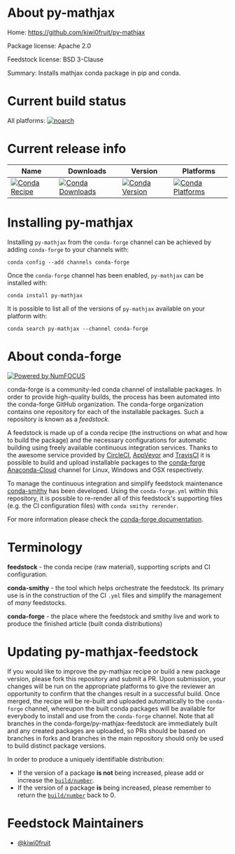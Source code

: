 <!--
# -*- mode: jinja -*-
-->

About py-mathjax
================

Home: https://github.com/kiwi0fruit/py-mathjax

Package license: Apache 2.0

Feedstock license: BSD 3-Clause

Summary: Installs mathjax conda package in pip and conda.



Current build status
====================

All platforms:
[![noarch](https://img.shields.io/circleci/project/github/conda-forge/py-mathjax-feedstock/master.svg?label=noarch)](https://circleci.com/gh/conda-forge/py-mathjax-feedstock)

Current release info
====================

| Name | Downloads | Version | Platforms |
| --- | --- | --- | --- |
| [![Conda Recipe](https://img.shields.io/badge/recipe-py--mathjax-green.svg)](https://anaconda.org/conda-forge/py-mathjax) | [![Conda Downloads](https://img.shields.io/conda/dn/conda-forge/py-mathjax.svg)](https://anaconda.org/conda-forge/py-mathjax) | [![Conda Version](https://img.shields.io/conda/vn/conda-forge/py-mathjax.svg)](https://anaconda.org/conda-forge/py-mathjax) | [![Conda Platforms](https://img.shields.io/conda/pn/conda-forge/py-mathjax.svg)](https://anaconda.org/conda-forge/py-mathjax) |

Installing py-mathjax
=====================

Installing `py-mathjax` from the `conda-forge` channel can be achieved by adding `conda-forge` to your channels with:

```
conda config --add channels conda-forge
```

Once the `conda-forge` channel has been enabled, `py-mathjax` can be installed with:

```
conda install py-mathjax
```

It is possible to list all of the versions of `py-mathjax` available on your platform with:

```
conda search py-mathjax --channel conda-forge
```


About conda-forge
=================

[![Powered by NumFOCUS](https://img.shields.io/badge/powered%20by-NumFOCUS-orange.svg?style=flat&colorA=E1523D&colorB=007D8A)](http://numfocus.org)

conda-forge is a community-led conda channel of installable packages.
In order to provide high-quality builds, the process has been automated into the
conda-forge GitHub organization. The conda-forge organization contains one repository
for each of the installable packages. Such a repository is known as a *feedstock*.

A feedstock is made up of a conda recipe (the instructions on what and how to build
the package) and the necessary configurations for automatic building using freely
available continuous integration services. Thanks to the awesome service provided by
[CircleCI](https://circleci.com/), [AppVeyor](https://www.appveyor.com/)
and [TravisCI](https://travis-ci.org/) it is possible to build and upload installable
packages to the [conda-forge](https://anaconda.org/conda-forge)
[Anaconda-Cloud](https://anaconda.org/) channel for Linux, Windows and OSX respectively.

To manage the continuous integration and simplify feedstock maintenance
[conda-smithy](https://github.com/conda-forge/conda-smithy) has been developed.
Using the ``conda-forge.yml`` within this repository, it is possible to re-render all of
this feedstock's supporting files (e.g. the CI configuration files) with ``conda smithy rerender``.

For more information please check the [conda-forge documentation](https://conda-forge.org/docs/).

Terminology
===========

**feedstock** - the conda recipe (raw material), supporting scripts and CI configuration.

**conda-smithy** - the tool which helps orchestrate the feedstock.
                   Its primary use is in the construction of the CI ``.yml`` files
                   and simplify the management of *many* feedstocks.

**conda-forge** - the place where the feedstock and smithy live and work to
                  produce the finished article (built conda distributions)


Updating py-mathjax-feedstock
=============================

If you would like to improve the py-mathjax recipe or build a new
package version, please fork this repository and submit a PR. Upon submission,
your changes will be run on the appropriate platforms to give the reviewer an
opportunity to confirm that the changes result in a successful build. Once
merged, the recipe will be re-built and uploaded automatically to the
`conda-forge` channel, whereupon the built conda packages will be available for
everybody to install and use from the `conda-forge` channel.
Note that all branches in the conda-forge/py-mathjax-feedstock are
immediately built and any created packages are uploaded, so PRs should be based
on branches in forks and branches in the main repository should only be used to
build distinct package versions.

In order to produce a uniquely identifiable distribution:
 * If the version of a package **is not** being increased, please add or increase
   the [``build/number``](https://conda.io/docs/user-guide/tasks/build-packages/define-metadata.html#build-number-and-string).
 * If the version of a package **is** being increased, please remember to return
   the [``build/number``](https://conda.io/docs/user-guide/tasks/build-packages/define-metadata.html#build-number-and-string)
   back to 0.

Feedstock Maintainers
=====================

* [@kiwi0fruit](https://github.com/kiwi0fruit/)

